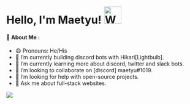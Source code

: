 # Hello, I'm Maetyu! <img src="https://raw.githubusercontent.com/nixin72/nixin72/master/wave.gif" alt="Waving hand animated gif" height="45" width="45" />
     
#### 💫 About Me :
- 😄 Pronouns: He/His
- 🔭 I’m currently building discord bots with Hikari[Lightbulb].
- 🌱 I’m currently learning more about discord, twitter and slack bots.
- 👯 I’m looking to collaborate on [discord] maetyu#1019.
- 🤔 I’m looking for help with open-source projects.
- 💬 Ask me about full-stack websites.


<img src="https://github-readme-stats.vercel.app/api?username=lmwenda&&show_icons=true&title_color=ffffff&icon_color=bb2acf&text_color=daf7dc&bg_color=151515" />

